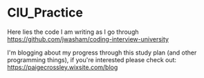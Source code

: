 # CIU_Practice
Here lies the code I am writing as I go through https://github.com/jwasham/coding-interview-university 

I'm blogging about my progress through this study plan (and other programming things), if you're interested please check out: https://paigecrossley.wixsite.com/blog
